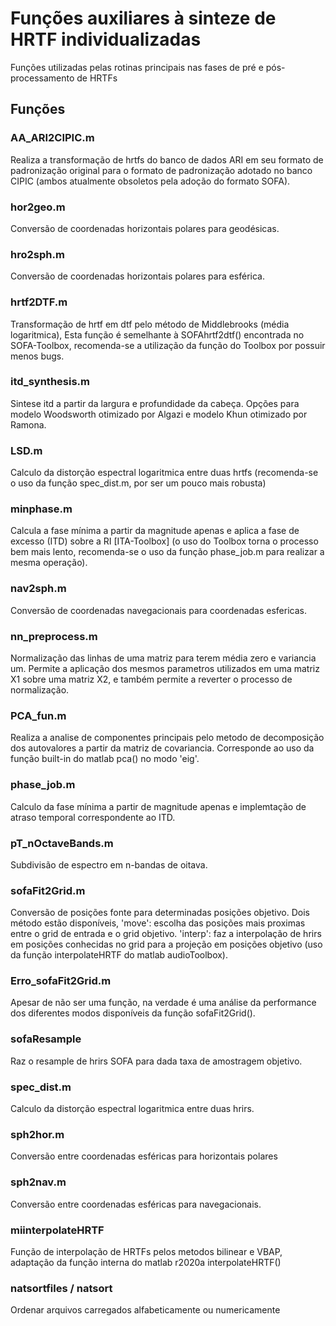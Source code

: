 # Funções auxiliares à sinteze de HRTF individualizadas
Funções utilizadas pelas rotinas principais nas fases de pré e pós-processamento de HRTFs 


 ## Funções
### AA_ARI2CIPIC.m 
Realiza a transformação de hrtfs do banco de dados ARI em seu formato de padronização original para o formato de padronização adotado no banco CIPIC (ambos atualmente obsoletos pela adoção do formato SOFA). 


### hor2geo.m
Conversão de coordenadas horizontais polares para geodésicas.


### hro2sph.m
Conversão de coordenadas horizontais polares para esférica.


### hrtf2DTF.m
Transformação de hrtf em dtf pelo método de Middlebrooks (média logaritmica), Esta função é semelhante à SOFAhrtf2dtf() encontrada no SOFA-Toolbox, recomenda-se a utilização da função do Toolbox por possuir menos bugs. 


### itd_synthesis.m
Sintese itd a partir da largura e profundidade da cabeça. Opções para modelo Woodsworth otimizado por Algazi e modelo Khun otimizado por Ramona. 


### LSD.m 
Calculo da distorção espectral logaritmica entre duas hrtfs (recomenda-se o uso da função spec_dist.m, por ser um pouco mais robusta)


### minphase.m 
Calcula a fase mínima a partir da magnitude apenas e aplica a fase de excesso (ITD) sobre a RI [ITA-Toolbox] (o uso do Toolbox torna o processo bem mais lento, recomenda-se o uso da função phase_job.m para realizar a mesma operação).	


### nav2sph.m
Conversão de coordenadas navegacionais para coordenadas esfericas.


### nn_preprocess.m 
Normalização das linhas de uma matriz para terem média zero e variancia um. Permite a aplicação dos mesmos parametros utilizados em uma matriz X1 sobre uma matriz X2, e também permite a reverter o processo de normalização.


### PCA_fun.m
Realiza a analise de componentes principais pelo metodo de decomposição 
dos autovalores a partir da matriz de covariancia. Corresponde ao uso da função built-in do matlab pca() no modo 'eig'. 


### phase_job.m 
Calculo da fase mínima a partir de magnitude apenas e implemtação de atraso temporal correspondente ao ITD.


### pT_nOctaveBands.m 
Subdivisão de espectro em n-bandas de oitava. 


### sofaFit2Grid.m
Conversão de posições fonte para determinadas posições objetivo. Dois método estão disponíveis, 'move': escolha das posições mais proximas entre o grid de entrada e o grid objetivo. 'interp': faz a interpolação de hrirs em posições conhecidas no grid para a projeção em posições objetivo (uso da função interpolateHRTF do matlab audioToolbox).


### Erro_sofaFit2Grid.m
Apesar de não ser uma função, na verdade é uma análise da performance dos diferentes modos disponíveis da função sofaFit2Grid().



### sofaResample
Raz o resample de hrirs SOFA para dada taxa de amostragem objetivo. 


###  spec_dist.m 
Calculo da distorção espectral logaritmica entre duas hrirs.


### sph2hor.m 
Conversão entre coordenadas esféricas para horizontais polares


### sph2nav.m
Conversão entre coordenadas esféricas para navegacionais.

### miinterpolateHRTF
Função de interpolação de HRTFs pelos metodos bilinear e VBAP, adaptação da função interna do matlab r2020a interpolateHRTF()


### natsortfiles / natsort
Ordenar arquivos carregados alfabeticamente ou numericamente
